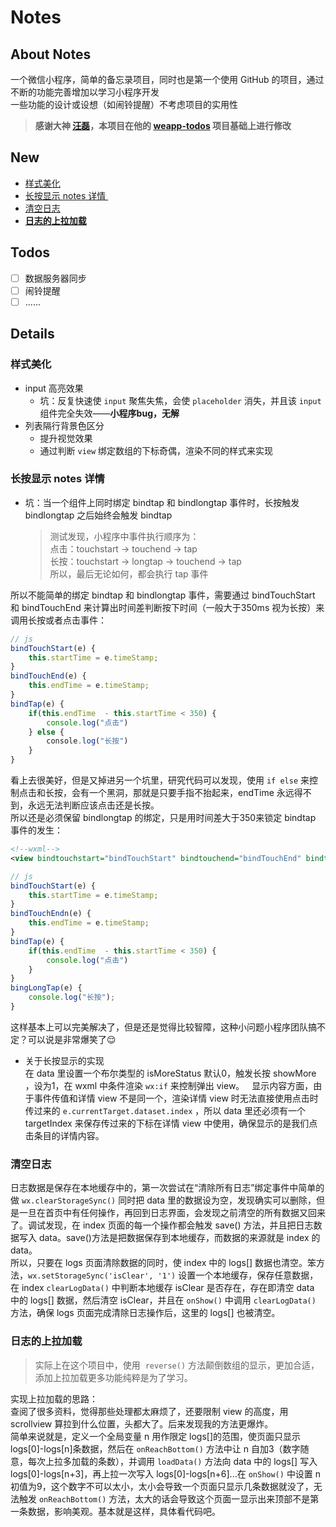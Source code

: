 # Notes
## About Notes
 一个微信小程序，简单的备忘录项目，同时也是第一个使用 GitHub 的项目，通过不断的功能完善增加以学习小程序开发    
 一些功能的设计或设想（如闹铃提醒）不考虑项目的实用性
> **感谢大神 [汪磊][1]，本项目在他的 [weapp-todos][2] 项目基础上进行修改**
## New
- [样式美化][3]
- [长按显示 notes 详情 ][4]
- [清空日志][5]
- **[日志的上拉加载][6]**
## Todos
- [ ] 数据服务器同步
- [ ] 闹铃提醒
- [ ] ......
## Details
### 样式美化
- input 高亮效果  
	+ 坑：反复快速使 `input` 聚焦失焦，会使 `placeholder` 消失，并且该 `input` 组件完全失效——**小程序bug，无解**
- 列表隔行背景色区分
	+   提升视觉效果
	+ 通过判断 `view` 绑定数组的下标奇偶，渲染不同的样式来实现
### 长按显示 notes 详情
- 坑：当一个组件上同时绑定 bindtap 和 bindlongtap 事件时，长按触发 bindlongtap 之后始终会触发 bindtap
	>   测试发现，小程序中事件执行顺序为：  
	> 点击：touchstart → touchend → tap  
	> 长按：touchstart → longtap → touchend → tap  
	> 所以，最后无论如何，都会执行 tap 事件  
  
所以不能简单的绑定 bindtap 和 bindlongtap 事件，需要通过 bindTouchStart 和 bindTouchEnd 来计算出时间差判断按下时间（一般大于350ms 视为长按）来调用长按或者点击事件：
```js
// js
bindTouchStart(e) {
    this.startTime = e.timeStamp;
}
bindTouchEnd(e) {
    this.endTime = e.timeStamp;
}
bindTap(e) {
    if(this.endTime  - this.startTime < 350) {
        console.log("点击")
    } else {
        console.log("长按")
    }
}
```
看上去很美好，但是又掉进另一个坑里，研究代码可以发现，使用 `if else` 来控制点击和长按，会有一个黑洞，那就是只要手指不抬起来，endTime 永远得不到，永远无法判断应该点击还是长按。  
所以还是必须保留 bindlongtap 的绑定，只是用时间差大于350来锁定 bindtap 事件的发生：  
```xml
<!--wxml-->
<view bindtouchstart="bindTouchStart" bindtouchend="bindTouchEnd" bindtap="bindTap" bindlongtap="bindLongTap">点击？长按？</view>
```
```js
// js
bindTouchStart(e) {
    this.startTime = e.timeStamp;
}
bindTouchEndn(e) {
    this.endTime = e.timeStamp;
}
bindTap(e) {
    if(this.endTime  - this.startTime < 350) {
        console.log("点击")
    }
}
bingLongTap(e) {
    console.log("长按");
}
```
这样基本上可以完美解决了，但是还是觉得比较智障，这种小问题小程序团队搞不定？可以说是非常爆笑了:relieved:   


- 关于长按显示的实现  
	在 data 里设置一个布尔类型的 isMoreStatus 默认0，触发长按 showMore ，设为1，在 wxml 中条件渲染 `wx:if` 来控制弹出 view。  
显示内容方面，由于事件传值和详情 view 不是同一个，渲染详情 view 时无法直接使用点击时传过来的 `e.currentTarget.dataset.index` ，所以 data 里还必须有一个 targetIndex 来保存传过来的下标在详情 view 中使用，确保显示的是我们点击条目的详情内容。  

### 清空日志
日志数据是保存在本地缓存中的，第一次尝试在“清除所有日志”绑定事件中简单的做 `wx.clearStorageSync()` 同时把 data 里的数据设为空，发现确实可以删除，但是一旦在首页中有任何操作，再回到日志界面，会发现之前清空的所有数据又回来了。调试发现，在 index 页面的每一个操作都会触发 save() 方法，并且把日志数据写入 data。save()方法是把数据保存到本地缓存，而数据的来源就是 index 的 data。  
所以，只要在 logs 页面清除数据的同时，使 index 中的 logs[] 数据也清空。笨方法，`wx.setStorageSync('isClear', '1')` 设置一个本地缓存，保存任意数据，在 index `clearLogData()` 中判断本地缓存 isClear 是否存在，存在即清空 data 中的 logs[] 数据，然后清空 isClear，并且在 `onShow()` 中调用 `clearLogData()` 方法，确保 logs 页面完成清除日志操作后，这里的 logs[] 也被清空。

### 日志的上拉加载
> 实际上在这个项目中，使用  `reverse()` 方法颠倒数组的显示，更加合适，添加上拉加载更多功能纯粹是为了学习。

实现上拉加载的思路：  
查阅了很多资料，觉得那些处理都太麻烦了，还要限制 view 的高度，用 scrollview 算拉到什么位置，头都大了。后来发现我的方法更爆炸。  
简单来说就是，定义一个全局变量 n 用作限定 logs[]的范围，使页面只显示 logs[0]-logs[n]条数据，然后在 `onReachBottom()` 方法中让 n 自加3（数字随意，每次上拉多加载的条数），并调用 `loadData()` 方法向 data 中的 logs[] 写入 logs[0]-logs[n+3]，再上拉一次写入 logs[0]-logs[n+6]...在 `onShow()` 中设置 n 初值为9，这个数字不可以太小，太小会导致一个页面只显示几条数据就没了，无法触发 `onReachBottom()` 方法，太大的话会导致这个页面一显示出来顶部不是第一条数据，影响美观。基本就是这样，具体看代码吧。

[1]:	http://github.com/zce "https://github.com/zce"
[2]:	https://github.com/zce/weapp-todos
[3]:	#%E6%A0%B7%E5%BC%8F%E7%BE%8E%E5%8C%96
[4]:	#%E9%95%BF%E6%8C%89%E6%98%BE%E7%A4%BA%20notes%20%E8%AF%A6%E6%83%85
[5]:	#%E6%B8%85%E7%A9%BA%E6%97%A5%E5%BF%97
[6]:	#%E6%97%A5%E5%BF%97%E7%9A%84%E4%B8%8A%E6%8B%89%E5%8A%A0%E8%BD%BD